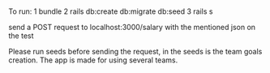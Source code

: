 # 
To run:
1 bundle
2 rails db:create db:migrate db:seed
3 rails s

send a POST request to localhost:3000/salary
with the mentioned json on the test

Please run seeds before sending the request, in the seeds is the team goals creation.
The app is made for using several teams.
